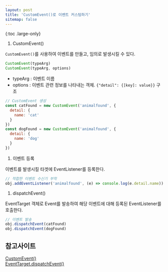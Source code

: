 ```yaml
---
layout: post
title: 'CustomEvent()로 이벤트 커스텀하기'
sitemap: false
---
```


{:toc .large-only}

1. CustomEvent()

`CustomEvent()`를 사용하여 이벤트를 만들고, 임의로 발생시킬 수 있다.

```js
CustomEvent(typeArg)
CustomEvent(typeArg, options)
```

- typeArg : 이벤트 이름
- options : 이벤트 관련 정보를 나타내는 객체. `{"detail": {[key]: value}}` 구조

```js
// CustomEvent 생성
const catFound = new CustomEvent('animalfound', {
  detail: {
    name: 'cat'
  }
})
const dogFound = new CustomEvent('animalfound', {
  detail: {
    name: 'dog'
  }
})
```

1. 이벤트 등록

이벤트를 발생시킬 타겟에 EventListener를 등록한다.

```js
// 적합한 이벤트 수신기 부착
obj.addEventListener('animalfound', (e) => console.log(e.detail.name))
```

1. dispatchEvent()

EventTarget 객체로 Event를 발송하여 해당 이벤트에 대해 등록된 EventListener를 호출한다.

```js
// 이벤트 발송
obj.dispatchEvent(catFound)
obj.dispatchEvent(dogFound)
```

## 참고사이트

[CustomEvent()](https://developer.mozilla.org/ko/docs/Web/API/CustomEvent/CustomEvent)<br/>
[EventTarget.dispatchEvent()](https://developer.mozilla.org/ko/docs/Web/API/EventTarget/dispatchEvent)
